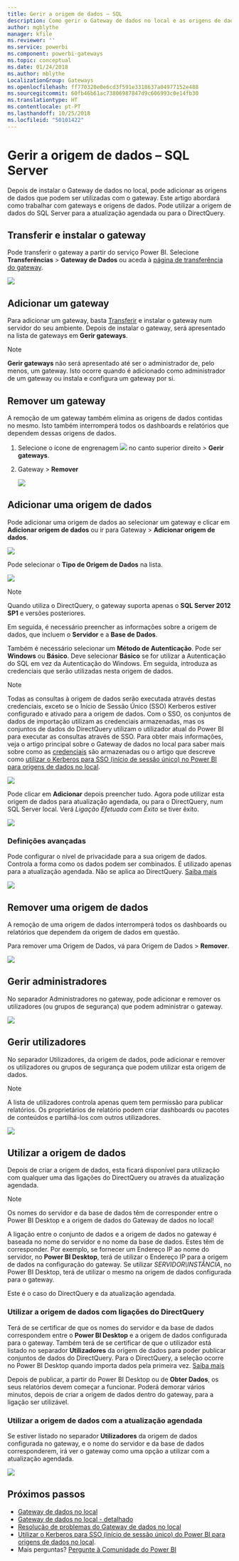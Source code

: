 ```yaml
---
title: Gerir a origem de dados – SQL
description: Como gerir o Gateway de dados no local e as origens de dados que pertencem a esse gateway.
author: mgblythe
manager: kfile
ms.reviewer: ''
ms.service: powerbi
ms.component: powerbi-gateways
ms.topic: conceptual
ms.date: 01/24/2018
ms.author: mblythe
LocalizationGroup: Gateways
ms.openlocfilehash: ff770320e0e6cd3f591e3318637a04977152e488
ms.sourcegitcommit: 60fb46b61ac73806987847d9c606993c0e14fb30
ms.translationtype: HT
ms.contentlocale: pt-PT
ms.lasthandoff: 10/25/2018
ms.locfileid: "50101422"
---
```

# <a name="manage-your-data-source---sql-server"></a>Gerir a origem de dados – SQL Server
Depois de instalar o Gateway de dados no local, pode adicionar as origens de dados que podem ser utilizadas com o gateway. Este artigo abordará como trabalhar com gateways e origens de dados. Pode utilizar a origem de dados do SQL Server para a atualização agendada ou para o DirectQuery.

## <a name="download-and-install-the-gateway"></a>Transferir e instalar o gateway
Pode transferir o gateway a partir do serviço Power BI. Selecione **Transferências** > **Gateway de Dados** ou aceda à [página de transferência do gateway](https://go.microsoft.com/fwlink/?LinkId=698861).

![](media/service-gateway-enterprise-manage-sql/powerbi-download-data-gateway.png)

## <a name="add-a-gateway"></a>Adicionar um gateway
Para adicionar um gateway, basta [Transferir](https://go.microsoft.com/fwlink/?LinkId=698861) e instalar o gateway num servidor do seu ambiente. Depois de instalar o gateway, será apresentado na lista de gateways em **Gerir gateways**.

> [!NOTE]
> **Gerir gateways** não será apresentado até ser o administrador de, pelo menos, um gateway. Isto ocorre quando é adicionado como administrador de um gateway ou instala e configura um gateway por si.
> 
> 

## <a name="remove-a-gateway"></a>Remover um gateway
A remoção de um gateway também elimina as origens de dados contidas no mesmo.  Isto também interromperá todos os dashboards e relatórios que dependem dessas origens de dados.

1. Selecione o ícone de engrenagem ![](media/service-gateway-enterprise-manage-sql/pbi_gearicon.png) no canto superior direito > **Gerir gateways**.
2. Gateway > **Remover**
   
   ![](media/service-gateway-enterprise-manage-sql/datasourcesettings7.png)

## <a name="add-a-data-source"></a>Adicionar uma origem de dados
Pode adicionar uma origem de dados ao selecionar um gateway e clicar em **Adicionar origem de dados** ou ir para Gateway > **Adicionar origem de dados**.

![](media/service-gateway-enterprise-manage-sql/datasourcesettings1.png)

Pode selecionar o **Tipo de Origem de Dados** na lista.

![](media/service-gateway-enterprise-manage-sql/datasourcesettings2.png)

> [!NOTE]
> Quando utiliza o DirectQuery, o gateway suporta apenas o **SQL Server 2012 SP1** e versões posteriores.
> 
> 

Em seguida, é necessário preencher as informações sobre a origem de dados, que incluem o **Servidor** e a **Base de Dados**.  

Também é necessário selecionar um **Método de Autenticação**.  Pode ser **Windows** ou **Básico**.  Deve selecionar **Básico** se for utilizar a Autenticação do SQL em vez da Autenticação do Windows. Em seguida, introduza as credenciais que serão utilizadas nesta origem de dados.

> [!NOTE]
> Todas as consultas à origem de dados serão executada através destas credenciais, exceto se o Início de Sessão Único (SSO) Kerberos estiver configurado e ativado para a origem de dados. Com o SSO, os conjuntos de dados de importação utilizam as credenciais armazenadas, mas os conjuntos de dados do DirectQuery utilizam o utilizador atual do Power BI para executar as consultas através de SSO. Para obter mais informações, veja o artigo principal sobre o Gateway de dados no local para saber mais sobre como as [credenciais](service-gateway-onprem.md#credentials) são armazenadas ou o artigo que descreve como [utilizar o Kerberos para SSO (início de sessão único) no Power BI para origens de dados no local](service-gateway-sso-kerberos.md).
> 
> 

![](media/service-gateway-enterprise-manage-sql/datasourcesettings3.png)

Pode clicar em **Adicionar** depois preencher tudo.  Agora pode utilizar esta origem de dados para atualização agendada, ou para o DirectQuery, num SQL Server local. Verá *Ligação Efetuada com Êxito* se tiver êxito.

![](media/service-gateway-enterprise-manage-sql/datasourcesettings4.png)

### <a name="advanced-settings"></a>Definições avançadas
Pode configurar o nível de privacidade para a sua origem de dados. Controla a forma como os dados podem ser combinados. É utilizado apenas para a atualização agendada. Não se aplica ao DirectQuery. [Saiba mais](https://support.office.com/article/Privacy-levels-Power-Query-CC3EDE4D-359E-4B28-BC72-9BEE7900B540)

![](media/service-gateway-enterprise-manage-sql/datasourcesettings9.png)

## <a name="remove-a-data-source"></a>Remover uma origem de dados
A remoção de uma origem de dados interromperá todos os dashboards ou relatórios que dependem da origem de dados em questão.  

Para remover uma Origem de Dados, vá para Origem de Dados > **Remover**.

![](media/service-gateway-enterprise-manage-sql/datasourcesettings6.png)

## <a name="manage-administrators"></a>Gerir administradores
No separador Administradores no gateway, pode adicionar e remover os utilizadores (ou grupos de segurança) que podem administrar o gateway.

![](media/service-gateway-enterprise-manage-sql/datasourcesettings8.png)

## <a name="manage-users"></a>Gerir utilizadores
No separador Utilizadores, da origem de dados, pode adicionar e remover os utilizadores ou grupos de segurança que podem utilizar esta origem de dados.

> [!NOTE]
> A lista de utilizadores controla apenas quem tem permissão para publicar relatórios. Os proprietários de relatório podem criar dashboards ou pacotes de conteúdos e partilhá-los com outros utilizadores.
> 
> 

![](media/service-gateway-enterprise-manage-sql/datasourcesettings5.png)

## <a name="using-the-data-source"></a>Utilizar a origem de dados
Depois de criar a origem de dados, esta ficará disponível para utilização com qualquer uma das ligações do DirectQuery ou através da atualização agendada.

> [!NOTE]
> Os nomes do servidor e da base de dados têm de corresponder entre o Power BI Desktop e a origem de dados do Gateway de dados no local!
> 
> 

A ligação entre o conjunto de dados e a origem de dados no gateway é baseada no nome do servidor e no nome da base de dados. Estes têm de corresponder. Por exemplo, se fornecer um Endereço IP ao nome do servidor, no **Power BI Desktop**, terá de utilizar o Endereço IP para a origem de dados na configuração do gateway. Se utilizar *SERVIDOR\INSTÂNCIA*, no Power BI Desktop, terá de utilizar o mesmo na origem de dados configurada para o gateway.

Este é o caso do DirectQuery e da atualização agendada.

### <a name="using-the-data-source-with-directquery-connections"></a>Utilizar a origem de dados com ligações do DirectQuery
Terá de se certificar de que os nomes do servidor e da base de dados correspondem entre o **Power BI Desktop** e a origem de dados configurada para o gateway. Também terá de se certificar de que o utilizador está listado no separador **Utilizadores** da origem de dados para poder publicar conjuntos de dados do DirectQuery. Para o DirectQuery, a seleção ocorre no Power BI Desktop quando importa dados pela primeira vez. [Saiba mais](desktop-use-directquery.md)

Depois de publicar, a partir do Power BI Desktop ou de **Obter Dados**, os seus relatórios devem começar a funcionar. Poderá demorar vários minutos, depois de criar a origem de dados dentro do gateway, para a ligação ser utilizável.

### <a name="using-the-data-source-with-scheduled-refresh"></a>Utilizar a origem de dados com a atualização agendada
Se estiver listado no separador **Utilizadores** da origem de dados configurada no gateway, e o nome do servidor e da base de dados corresponderem, irá ver o gateway como uma opção a utilizar com a atualização agendada.

![](media/service-gateway-enterprise-manage-sql/powerbi-gateway-enterprise-schedule-refresh.png)

## <a name="next-steps"></a>Próximos passos
* [Gateway de dados no local](service-gateway-onprem.md)  
* [Gateway de dados no local - detalhado](service-gateway-onprem-indepth.md)  
* [Resolução de problemas do Gateway de dados no local](service-gateway-onprem-tshoot.md)
* [Utilizar o Kerberos para SSO (início de sessão único) do Power BI para origens de dados no local](service-gateway-sso-kerberos.md). 
* Mais perguntas? [Pergunte à Comunidade do Power BI](http://community.powerbi.com/)

